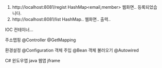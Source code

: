 1. http://localhost:8081/regist
   HashMap<email,member>
   웹화면.. 등록되었습니다.
2. http://localhost:8081/list
   HashMap.. 웹화면.. 출력..

IOC 컨테이너...

주소맵핑
@Controller
@GetMapping

환경설정
@Configuration
객체 주입
@Bean
객체 불러오기
@Autowired

C# 윈도우앱
java 웹앱 jframe

